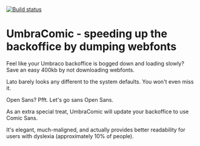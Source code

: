[![Build status](https://ci.appveyor.com/api/projects/status/ey2un6spnk655g4y?svg=true)](https://ci.appveyor.com/project/nathanwoulfe/promote)

# UmbraComic - speeding up the backoffice by dumping webfonts

Feel like your Umbraco backoffice is bogged down and loading slowly? Save an easy 400kb by not downloading webfonts.

Lato barely looks any different to the system defaults. You won't even miss it.

Open Sans? Pfft. Let's go sans Open Sans.

As an extra special treat, UmbraComic will update your backoffice to use Comic Sans.

It's elegant, much-maligned, and actually provides better readability for users with dyslexia (approximately 10% of people).